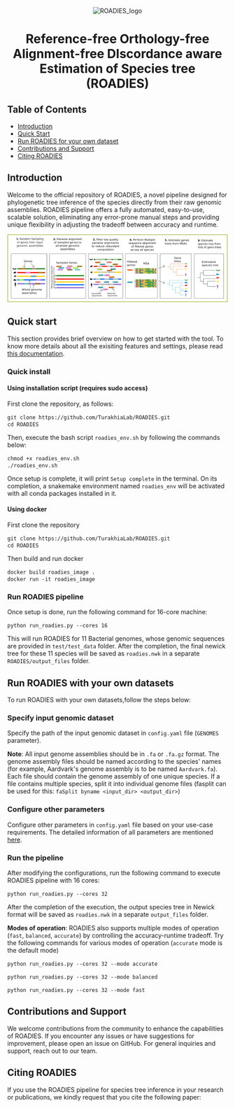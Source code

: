  <div align="center">

![ROADIES_logo](https://github.com/TurakhiaLab/ROADIES/assets/114828525/05cd206e-542c-4ee4-bfd6-d4c03fed5984)

# Reference-free Orthology-free Alignment-free DIscordance aware Estimation of Species tree (ROADIES)

</div>

## Table of Contents
- [Introduction](#overview)
- [Quick Start](#usage)
- [Run ROADIES for your own dataset](#runpipeline)
- [Contributions and Support](#support)
- [Citing ROADIES](#citation)

## <a name="overview"></a> Introduction

Welcome to the official repository of ROADIES, a novel pipeline designed for phylogenetic tree inference of the species directly from their raw genomic assemblies. ROADIES pipeline offers a fully automated, easy-to-use, scalable solution, eliminating any error-prone manual steps and providing unique flexibility in adjusting the tradeoff between accuracy and runtime. 
<br>

<div align="center">

<img src="drawing_github.png">

</div>

## <a name="usage"></a> Quick start

This section provides brief overview on how to get started with the tool. To know more details about all the exisiting features and settings, please read [this documentation](https://turakhialab.github.io/ROADIES/).

### Quick install

#### Using installation script (requires sudo access)

First clone the repository, as follows:

```
git clone https://github.com/TurakhiaLab/ROADIES.git
cd ROADIES
```

Then, execute the bash script `roadies_env.sh` by following the commands below:

```
chmod +x roadies_env.sh
./roadies_env.sh
```

Once setup is complete, it will print `Setup complete` in the terminal. On its completion, a snakemake environment named `roadies_env` will be activated with all conda packages installed in it. 

#### Using docker

First clone the repository

```
git clone https://github.com/TurakhiaLab/ROADIES.git
cd ROADIES
```

Then build and run docker

```
docker build roadies_image .
docker run -it roadies_image
```

### Run ROADIES pipeline

Once setup is done, run the following command for 16-core machine:

```
python run_roadies.py --cores 16
```

This will run ROADIES for 11 Bacterial genomes, whose genomic sequences are provided in `test/test_data` folder. After the completion, the final newick tree for these 11 species will be saved as `roadies.nwk` in a separate `ROADIES/output_files` folder.

## <a name="runpipeline"></a> Run ROADIES with your own datasets

To run ROADIES with your own datasets,follow the steps below:

### Specify input genomic dataset

Specify the path of the input genomic dataset in `config.yaml` file (`GENOMES` parameter).

**Note**: All input genome assemblies should be in `.fa` or `.fa.gz` format. The genome assembly files should be named according to the species' names (for example, Aardvark's genome assembly is to be named `Aardvark.fa`). Each file should contain the genome assembly of one unique species. If a file contains multiple species, split it into individual genome files (fasplit can be used for this: `faSplit byname <input_dir> <output_dir>`)

### Configure other parameters

Configure other parameters in `config.yaml` file based on your use-case requirements. The detailed information of all parameters are mentioned [here](https://turakhialab.github.io/ROADIES/usage).

### Run the pipeline

After modifying the configurations, run the following command to execute ROADIES pipeline with 16 cores:

```
python run_roadies.py --cores 32
```

After the completion of the execution, the output species tree in Newick format will be saved as `roadies.nwk` in a separate `output_files` folder.


**Modes of operation**: ROADIES also supports multiple modes of operation (`fast`, `balanced`, `accurate`) by controlling the accuracy-runtime tradeoff. Try the following commands for various modes of operation (`accurate` mode is the default mode)


```
python run_roadies.py --cores 32 --mode accurate
```

```
python run_roadies.py --cores 32 --mode balanced
```

```
python run_roadies.py --cores 32 --mode fast
```

## <a name="support"></a> Contributions and Support

We welcome contributions from the community to enhance the capabilities of ROADIES. If you encounter any issues or have suggestions for improvement, please open an issue on GitHub. For general inquiries and support, reach out to our team.

## <a name="citation"></a> Citing ROADIES

If you use the ROADIES pipeline for species tree inference in your research or publications, we kindly request that you cite the following paper:



